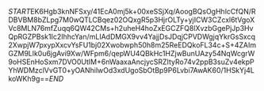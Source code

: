 $START$EK6Hgb3knNFSxy/41EcA0mj5k+00xeSSjXq/AoogBQsOgHhlcCfQN/RDBVBM8bZLpg7M0wQTLCBqez02OQxgR5p3HjrOLTy+yjICW3CZcxl6tVgoXVc8MLN76mfZuqq6QW42CMs+h2uheH4hoZxEGCZFQ8lXvzbGgePjJp3HvQpRGZPBsk1Ic2IhhcYan/mLIAdDMGX9vv4YajjDsJDqjCPVDWgjqYkrGsSxcq2XwpjW7pxypXxcvYsFU1bj02Xwobwph50h8m25ReEDQkoFL34c+S+4ZAImGZM9Llk0u6jgAvi9Xw/WFpm6/qepWU4QBkHc1HZjwBunUAzy54NqWcgrW9oHSEnHoSxm7DVO0UtIM+6nWaaxaAncjycSRZItyRo74v2ppB3suZv4ekpPYhWDMzclVvGT0+yOANhilwOd3xdUgoSbOtBp9P6Lvbi7AwAK60/1HSkYj4LkoWKh9g==$END$